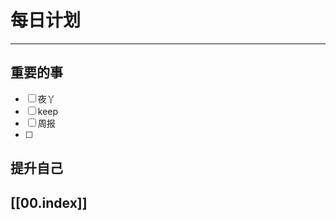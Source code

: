 
# 每日计划
---
## 重要的事

- [ ]    夜丫
- [ ]   keep
- [ ]  周报
- [ ] 



## 提升自己

  



## [[00.index]]










